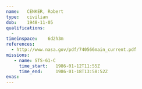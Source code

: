 ```yaml
---
name:	CENKER, Robert
type:	civilian
dob:	1948-11-05
qualifications:
  - 
timeinspace:	6d2h3m
references:
  - http://www.nasa.gov/pdf/740566main_current.pdf
missions:
   - name: STS-61-C
     time_start:   1986-01-12T11:55Z
     time_end:     1986-01-18T13:58:52Z
evas:
---
```

